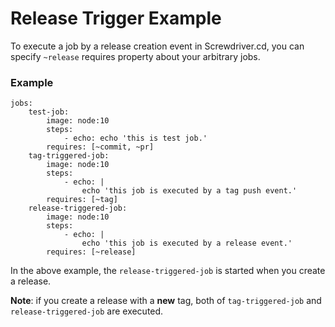 # Release Trigger Example

To execute a job by a release creation event in Screwdriver.cd, you can specify `~release` requires property about your arbitrary jobs.

### Example

```
jobs:
    test-job:
        image: node:10
        steps:
            - echo: echo 'this is test job.'
        requires: [~commit, ~pr]
    tag-triggered-job:
        image: node:10
        steps:
            - echo: |
                echo 'this job is executed by a tag push event.'
        requires: [~tag]
    release-triggered-job:
        image: node:10
        steps:
            - echo: |
                echo 'this job is executed by a release event.'
        requires: [~release]
```

In the above example, the `release-triggered-job` is started when you create a release.

**Note**: if you create a release with a **new** tag, both of `tag-triggered-job` and `release-triggered-job` are executed.

